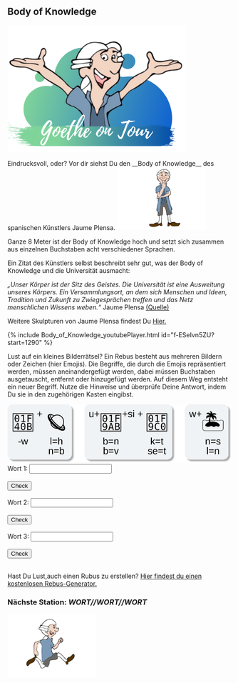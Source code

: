 ## Body of Knowledge
<p class="aligncenter">
    <img src="Logo.png" alt="centered image" width="400" />
</p>
Eindrucksvoll, oder? Vor dir siehst Du den __Body of Knowledge__ des spanischen Künstlers Jaume Plensa.         

<img src="Pose1.svg" width="200">

Ganze 8 Meter ist der Body of Knowledge hoch und setzt sich zusammen aus einzelnen Buchstaben acht verschiedener Sprachen. 

Ein Zitat des Künstlers selbst beschreibt sehr gut, was der Body of Knowledge und die Universität ausmacht: 

_„Unser Körper ist der Sitz des Geistes. Die Universität ist eine Ausweitung unseres Körpers. 
Ein Versammlungsort, an dem sich Menschen und Ideen, Tradition und Zukunft zu Zwiegesprächen treffen und das Netz menschlichen Wissens weben.“_ 
Jaume Plensa [(Quelle)](https://www.kunst-im-oeffentlichen-raum-frankfurt.de/de/page28.html?id=433)
 
Weitere Skulpturen von Jaume Plensa findest Du [Hier.](https://jaumeplensa.com/works-and-projects/sculpture)

{% include Body_of_Knowledge_youtubePlayer.html id="f-ESeIvn5ZU?start=1290" %}

Lust auf ein kleines Bilderrätsel? Ein Rebus besteht aus mehreren Bildern oder Zeichen (hier Emojis). Die Begriffe, die durch die Emojis repräsentiert werden, müssen aneinandergefügt werden, dabei müssen Buchstaben ausgetauscht, entfernt oder hinzugefügt werden. Auf diesem Weg entsteht ein neuer Begriff. 
Nutze die Hinweise und überprüfe Deine Antwort, indem Du sie in den zugehörigen Kasten eingibst. 

<img src="Body_of_Knowledge_rebus.svg" width="600">

<form name="f1">
  Wort 1: <input type="text" name="studentAnswer" size="20">
  <br>
  <br>
  <input type="button" value="Check" onClick="checkAnswers1()">
  <br>
  <br>
</form>

<form name="f2">
  Wort 2: <input type="text" name="studentAnswer" size="20">
  <br>
  <br>
  <input type="button" value="Check" onClick="checkAnswers2()">
  <br>
  <br>
</form>

<form name="f3">
  Wort 3: <input type="text" name="studentAnswer" size="20">
  <br>
  <br>
  <input type="button" value="Check" onClick="checkAnswers3()">
 <br>
 <br>
</form>

Hast Du Lust,auch einen Rubus zu erstellen? [Hier findest du einen kostenlosen Rebus-Generator.](https://rebus.club/de)

### Nächste Station: _WORT//WORT//WORT_   
<img src="Pose2.svg" width="200">

<script>
function checkAnswers1() {
// document.$formName.$inputName
  Student_answer = document.f1.studentAnswer.value
  Teacher_answer = "Alphabet"

  if (Student_answer.length == 0 || Teacher_answer.length == 0) {
    alert("Bitte gebe das gesuchte Wort ein. Achte dabei auf Groß- und Kleinschreibung.");
    return false;
  }

  if (Student_answer == Teacher_answer) {
    alert("Super! Deine Antwort ist korrekt!");
  } else {
    alert("Falsche Antwort. Bitte gebe das gesuchte Wort ein. Achte dabei auf Groß- und Kleinschreibung.");
  }

}

function checkAnswers2() {
// document.$formName.$inputName
  Student_answer = document.f2.studentAnswer.value
  Teacher_answer = "Universität"

  if (Student_answer.length == 0 || Teacher_answer.length == 0) {
    alert("Bitte gebe das gesuchte Wort ein. Achte dabei auf Groß- und Kleinschreibung.");
    return false;
  }

  if (Student_answer == Teacher_answer) {
    alert("Super! Deine Antwort ist korrekt!");
  } else {
    alert("Falsche Antwort. Bitte gebe das gesuchte Wort ein. Achte dabei auf Groß- und Kleinschreibung.");
  }

}
  
function checkAnswers3() {
// document.$formName.$inputName
  Student_answer = document.f3.studentAnswer.value
  Teacher_answer = "Wissen"

  if (Student_answer.length == 0 || Teacher_answer.length == 0) {
    alert("Bitte gebe das gesuchte Wort ein. Achte dabei auf Groß- und Kleinschreibung.");
    return false;
  }
  if (Student_answer == Teacher_answer) {
    alert("Super! Deine Antwort ist korrekt!");
  } else {
    alert("Falsche Antwort. Bitte gebe das gesuchte Wort ein. Achte dabei auf Groß- und Kleinschreibung.");
  }

}
</script>


